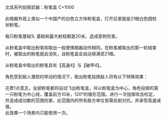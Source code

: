 <title>粉笔盒</title>
<meta name="GENERATOR" content="WinCHM">
<meta http-equiv="Content-Type" content="text/html; charset=gb2312">
<br>文具系列投掷武器：粉笔盒 C+1000
<br>
<br>此暗器外观上类似一个中国产的白色立方体粉笔盒，打开后里面是21根白色圆柱状粉笔。
<br>
<br>每只粉笔基础1L 基础和最大射程都是20米。造成穿刺伤害。
<br>
<br>从粉笔盒中取出粉笔和取出一般便携暗器动作相同。在粉笔被取出的那一轮结束时，被取出的粉笔就会消失，且粉笔盒会自动填满至21根。
<br>
<br>从粉笔盒中取出的粉笔具有【高速4】与【破甲4】。
<br>
<br>角色受到敌人激怒的举动的情况下，取出粉笔投掷敌人将有以下特殊效果：
<br>
<br>花费1点意志，全部粉笔都将自动飞出粉笔盒，并以粉笔盒为中心，角色投掷的第一只粉笔为中心线，覆盖前方10米，120°的锥形范围。进行一次投掷攻击检定，并造成成功数的范围伤害，此范围内的所有敌方单位皆需反射对抗，并承受高速减值。
<br>此效果一个场景内只能使用一次。